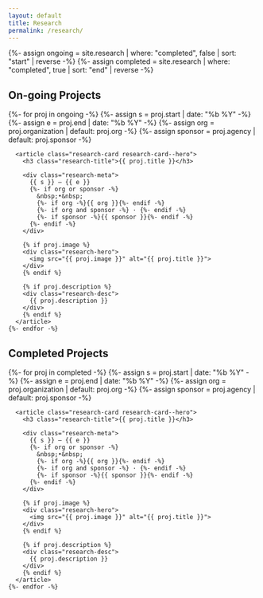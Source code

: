 ```yaml
---
layout: default
title: Research
permalink: /research/
---
```


{%- assign ongoing   = site.research | where: "completed", false | sort: "start" | reverse -%}
{%- assign completed = site.research | where: "completed", true  | sort: "end"   | reverse -%}

<section class="research-section">
  <h2 class="research-section-title">On-going Projects</h2>
  <div class="research-list">
    {%- for proj in ongoing -%}
      {%- assign s = proj.start | date: "%b %Y" -%}
      {%- assign e = proj.end   | date: "%b %Y" -%}
      {%- assign org    = proj.organization | default: proj.org -%}
      {%- assign sponsor = proj.agency      | default: proj.sponsor -%}

      <article class="research-card research-card--hero">
        <h3 class="research-title">{{ proj.title }}</h3>

        <div class="research-meta">
          {{ s }} – {{ e }}
          {%- if org or sponsor -%}
            &nbsp;•&nbsp;
            {%- if org -%}{{ org }}{%- endif -%}
            {%- if org and sponsor -%} · {%- endif -%}
            {%- if sponsor -%}{{ sponsor }}{%- endif -%}
          {%- endif -%}
        </div>

        {% if proj.image %}
        <div class="research-hero">
          <img src="{{ proj.image }}" alt="{{ proj.title }}">
        </div>
        {% endif %}

        {% if proj.description %}
        <div class="research-desc">
          {{ proj.description }}
        </div>
        {% endif %}
      </article>
    {%- endfor -%}
  </div>

  <h2 class="research-section-title">Completed Projects</h2>
  <div class="research-list">
    {%- for proj in completed -%}
      {%- assign s = proj.start | date: "%b %Y" -%}
      {%- assign e = proj.end   | date: "%b %Y" -%}
      {%- assign org    = proj.organization | default: proj.org -%}
      {%- assign sponsor = proj.agency      | default: proj.sponsor -%}

      <article class="research-card research-card--hero">
        <h3 class="research-title">{{ proj.title }}</h3>

        <div class="research-meta">
          {{ s }} – {{ e }}
          {%- if org or sponsor -%}
            &nbsp;•&nbsp;
            {%- if org -%}{{ org }}{%- endif -%}
            {%- if org and sponsor -%} · {%- endif -%}
            {%- if sponsor -%}{{ sponsor }}{%- endif -%}
          {%- endif -%}
        </div>

        {% if proj.image %}
        <div class="research-hero">
          <img src="{{ proj.image }}" alt="{{ proj.title }}">
        </div>
        {% endif %}

        {% if proj.description %}
        <div class="research-desc">
          {{ proj.description }}
        </div>
        {% endif %}
      </article>
    {%- endfor -%}
  </div>
</section>

